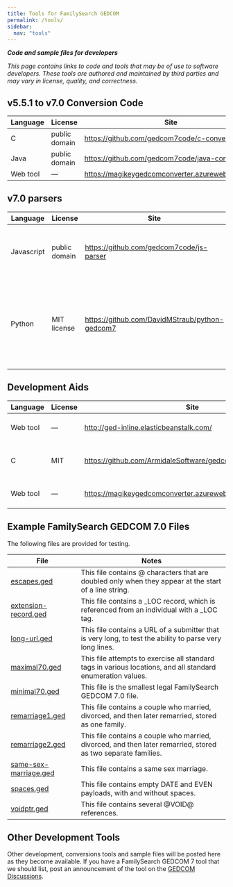 ```yaml
---
title: Tools for FamilySearch GEDCOM
permalink: /tools/
sidebar:
  nav: "tools"
---
```

***Code and sample files for developers***

*This page contains links to code and tools that may be of use to software developers. These tools are authored and maintained by third parties and may vary in license, quality, and correctness.*

## v5.5.1 to v7.0 Conversion Code

| Language | License | Site | Notes |
|----------|---------|------|-------|
| C | public domain | <https://github.com/gedcom7code/c-converter> | Command-line |
| Java | public domain | <https://github.com/gedcom7code/java-converter> | Command-line |
| Web tool | — | <https://magikeygedcomconverter.azurewebsites.net/> | Website |

## v7.0 parsers

| Language | License | Site | Notes |
|----------|---------|------|-------|
| Javascript | public domain | <https://github.com/gedcom7code/js-parser> | DOM-style, no validation, with SCHMA handling |
| Python | MIT license | https://github.com/DavidMStraub/python-gedcom7 | based on regular expressions generated directly from the ABNF grammar via abnf-to-regexp | 

## Development Aids

| Language | License | Site | Notes |
|----------|---------|------|-------|
| Web tool | — | <http://ged-inline.elasticbeanstalk.com/> | GEDCOM file validator website |
| C | MIT | <https://github.com/ArmidaleSoftware/gedcom7> | Compatibility checker command-line tool |
| Web tool | — | <https://magikeygedcomconverter.azurewebsites.net/Compatibility> | Compatibillity checker website |

## Example FamilySearch GEDCOM 7.0 Files

The following files are provided for testing.

| File     | Notes                  |
|----------|------------------------|
| [escapes.ged](/testfiles/gedcom70/escapes.ged) | This file contains @ characters that are doubled only when they appear at the start of a line string. |
| [extension-record.ged](/testfiles/gedcom70/extension-record.ged) | This file contains a _LOC record, which is referenced from an individual with a _LOC tag. |
| [long-url.ged](/testfiles/gedcom70/long-url.ged) | This file contains a URL of a submitter that is very long, to test the ability to parse very long lines. |
| [maximal70.ged](/testfiles/gedcom70/maximal70.ged) | This file attempts to exercise all standard tags in various locations, and all standard enumeration values. |
| [minimal70.ged](/testfiles/gedcom70/minimal70.ged) | This file is the smallest legal FamilySearch GEDCOM 7.0 file. |
| [remarriage1.ged](/testfiles/gedcom70/remarriage1.ged) | This file contains a couple who married, divorced, and then later remarried, stored as one family. |
| [remarriage2.ged](/testfiles/gedcom70/remarriage2.ged) | This file contains a couple who married, divorced, and then later remarried, stored as two separate families. |
| [same-sex-marriage.ged](/testfiles/gedcom70/same-sex-marriage.ged) | This file contains a same sex marriage. |
| [spaces.ged](/testfiles/gedcom70/spaces.ged) | This file contains empty DATE and EVEN payloads, with and without spaces. |
| [voidptr.ged](/testfiles/gedcom70/voidptr.ged) | This file contains several @VOID@ references. |

## Other Development Tools

Other development, conversions tools and sample files will be posted here as they become available.
If you have a FamilySearch GEDCOM 7 tool that we should list, post an announcement of the tool on the [GEDCOM Discussions](https://github.com/FamilySearch/GEDCOM/discussions).
